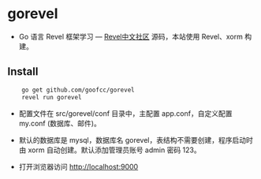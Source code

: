 # gorevel

* Go 语言 Revel 框架学习 — [Revel中文社区](http://gorevel.cn) 源码，本站使用 Revel、xorm 构建。

## Install

```bash
    go get github.com/goofcc/gorevel
    revel run gorevel
```

* 配置文件在 src/gorevel/conf 目录中，主配置 app.conf，自定义配置 my.conf (数据库、邮件)。

* 默认的数据库是 mysql，数据库名 gorevel，表结构不需要创建，程序启动时由 xorm 自动创建。默认添加管理员账号 admin 密码 123。

* 打开浏览器访问 [http://localhost:9000](http://localhost:9000)
